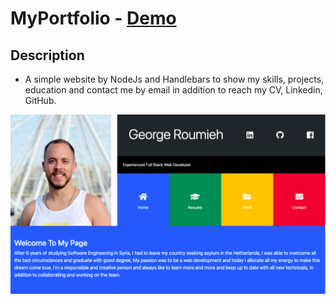 # MyPortfolio - <a href="https://portfolio-ggg.herokuapp.com/">Demo</a>


## Description

- A simple website by NodeJs and Handlebars to show my skills, projects, education and contact 
 me by email in addition to reach my CV, Linkedin, GitHub.

<img  src='./public/img/home.png' >





